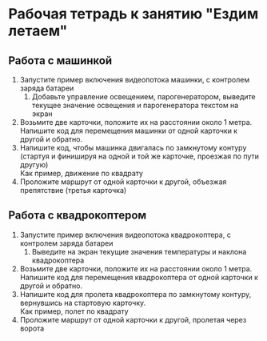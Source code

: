 # Рабочая тетрадь к занятию "Ездим летаем"
## Работа с машинкой
1. Запустите пример включения видеопотока машинки, с контролем заряда батареи
   1. Добавьте управление освещением, парогенератором, выведите текущее значение освещения и парогенератора текстом на экран
2. Возьмите две карточки, положите их на расстоянии около 1 метра.  
Напишите код для перемещения машинки от одной карточки к другой и обратно.
3. Напишите код, чтобы машинка двигалась по замкнутому контуру (стартуя и финишируя на одной и той же карточке, проезжая по пути другую)  
Как пример, движение по квадрату
4. Проложите маршрут от одной карточки к другой, объезжая препятствие (третья карточка)

## Работа с квадрокоптером
1. Запустите пример включения видеопотока квадрокоптера, с контролем заряда батареи
   1. Выведите на экран текущие значения температуры и наклона квадрокоптера
2. Возьмите две карточки, положите их на расстоянии около 1 метра.  
Напишите код для перемещения квадрокоптера от одной карточки к другой и обратно.
3. Напишите код для пролета квадрокоптера по замкнутому контуру, вернувшись на стартовую карточку.  
Как пример, полет по квадрату
4. Проложите маршрут от одной карточки к другой, пролетая через ворота